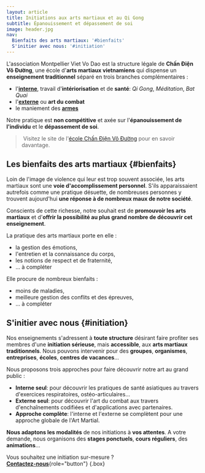 ```yaml
---
layout: article
title: Initiations aux arts martiaux et au Qi Gong
subtitle: Épanouissement et dépassement de soi
image: header.jpg
nav:
  Bienfaits des arts martiaux: '#bienfaits'
  S'initier avec nous: '#initiation'
---
```


L'association Montpellier Viet Vo Dao est la structure légale de **Chấn Điện Võ Đường**, une école d'**arts martiaux vietnamiens** qui dispense un **enseignement traditionnel** séparé en trois branches complémentaires : 
- l'[**interne**](/notre-pratique#interne), travail d'**intériorisation** et de **santé**: *Qi Gong*, *Méditation*, *Bat Quai*
- l'[**externe**](/notre-pratique#externe) ou **art du combat**
- le maniement des [**armes**](/notre-pratique#armes)

Notre pratique est **non compétitive** et axée sur l'**épanouissement de l'individu** et le **dépassement de soi**.

> Visitez le site de l'[école Chấn Điện Võ Đường](/) pour en savoir davantage.



## Les bienfaits des arts martiaux {#bienfaits}

Loin de l'image de violence qui leur est trop souvent associée, les arts martiaux sont une **voie d'accomplissement personnel**. S'ils apparaissaient autrefois comme une pratique désuette, de nombreuses personnes y trouvent aujourd'hui **une réponse à de nombreux maux de notre société**.

Conscients de cette richesse, notre souhait est de **promouvoir les arts martiaux** et d'**offrir la possibilité au plus grand nombre de découvrir cet enseignement**.

La pratique des arts martiaux porte en elle :
- la gestion des émotions,
- l'entretien et la connaissance du corps,
- les notions de respect et de fraternité,
- ... à compléter

Elle procure de nombreux bienfaits :
- moins de maladies,
- meilleure gestion des conflits et des épreuves,
- ... à compléter





## S'initier avec nous {#initiation}

Nos enseignements s'adressent à **toute structure** désirant faire profiter ses membres d'une **initiation sérieuse**, mais **accessible**, aux **arts martiaux traditionnels**. Nous pouvons intervenir pour des **groupes**, **organismes**, **entreprises**, **écoles**, **centres de vacances**...

Nous proposons trois approches pour faire découvrir notre art au grand public :
- **Interne seul**: pour découvrir les pratiques de santé asiatiques au travers d'exercices respiratoires, ostéo-articulaires...
- **Externe seul**: pour découvrir l'art du combat aux travers d'enchaînements codifiées et d'applications avec partenaires.  
- **Approche complète**: l'interne et l'externe se complètent pour une approche globale de l'Art Martial.

**Nous adaptons les modalités** de nos initiations à **vos attentes**. A votre demande, nous organisons des **stages ponctuels**, **cours réguliers**, des **animations**...

Vous souhaitez une initiation sur-mesure ? \
[**Contactez-nous**](#contact){role="button"} {.box}